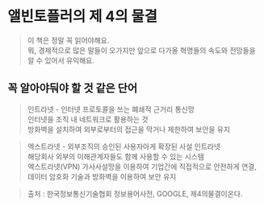 # 앨빈토플러의 제 4의 물결 
> 이 책은 정말 꼭 읽어야해요.  
뭐, 경제적으로 많은 말들이 오가지만 앞으로 다가올 혁명들의 속도와 전망들을 알 수 있어서 유익해요.


## 꼭 알아야둬야 할 것 같은 단어

> 인트라넷 - 인터넷 프로토콜을 쓰는 폐쇄적 근거리 통신망  
인터넷을 조직 내 네트워크로 활용하는 것  
방화벽을 설치하여 외부로부터의 접근을 막거나 제한하여 보안을 유지

> 엑스트라넷 - 외부조직의 승인된 사용자아게 확장된 사설 인트라넷  
해당회사 외부의 이해관계자들도 함께 사용할 수 있는 시스템  
엑스트라넷(VPN) 가사사설망을 이용하여 기업간에 직접적으로 안전하게 연결, 데이터 암호화 기술과 방화벽을 이용하여 보안 유지 

> 출처 : 한국정보통신기술협회 정보용어사전, GOOGLE, 제4의물결이온다.
